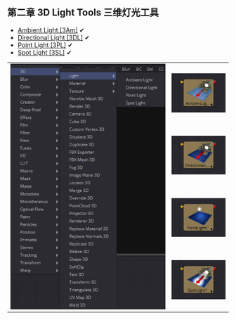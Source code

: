 ## 第二章 3D Light Tools 三维灯光工具

- [Ambient Light [3Am]](./Ambient%20Light%20[3Am].md) ✔
- [Directional Light [3DL]](./Directional%20Light%20[3DL].md) ✔
- [Point Light [3PL]](./Point%20Light%20[3PL].md) ✔
- [Spot Light [3SL]](./Spot%20Light%20[3SL].md) ✔

<table id="img">
  <tr>
    <td rowspan="4"><img src="images/index_menu.png" alt="index_menu"></td>
    <td><img src="images/index_AmbientLight.jpg" alt="index_AmbientLight"></td>
  </tr>
  <tr>
    <td><img src="images/index_DirectionalLight.jpg" alt="index_DirectionalLight"></td>
  </tr>
  <tr>
    <td><img src="images/index_PointLight.jpg" alt="index_PointLight"></td>
  </tr>
  <tr>
    <td><img src="images/index_SpotLight.jpg" alt="index_SpotLight"></td>
  </tr>
</table>